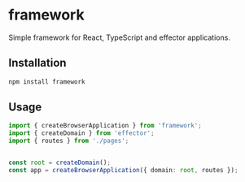 # framework

Simple framework for React, TypeScript and effector applications.

## Installation

```bash
npm install framework
```

## Usage

```ts
import { createBrowserApplication } from 'framework';
import { createDomain } from 'effector';
import { routes } from './pages';


const root = createDomain();
const app = createBrowserApplication({ domain: root, routes });
```
